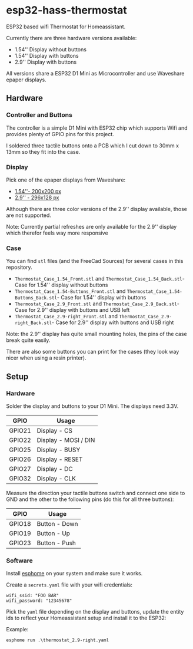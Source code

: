 # esp32-hass-thermostat

ESP32 based wifi Thermostat for Homeassistant.

Currently there are three hardware versions available:
* 1.54'' Display without buttons
* 1.54'' Display with buttons
* 2.9'' Display with buttons

All versions share a ESP32 D1 Mini as Microcontroller and use Waveshare epaper displays. 

## Hardware

### Controller and Buttons

The controller is a simple D1 Mini with ESP32 chip which supports Wifi and provides plenty of GPIO pins for this project.

I soldered three tactile buttons onto a PCB which I cut down to 30mm x 13mm so they fit into the case.

### Display
Pick one of the epaper displays from Waveshare:
* [1.54''- 200x200 px](https://www.waveshare.com/1.54inch-e-paper-module.htm)
* [2.9'' - 296x128 px](https://www.waveshare.com/2.9inch-e-paper-module.htm)

Although there are three color versions of the 2.9'' display available, those are not supported.

Note: Currently partial refreshes are only available for the 2.9'' display which therefor feels way more responsive

### Case

You can find `stl` files (and the FreeCad Sources) for several cases in this repository.

* `Thermostat_Case_1.54_Front.stl` and `Thermostat_Case_1.54_Back.stl`- Case for 1.54'' display without buttons
* `Thermostat_Case_1.54-Buttons_Front.stl` and `Thermostat_Case_1.54-Buttons_Back.stl`- Case for 1.54'' display with buttons
* `Thermostat_Case_2.9_Front.stl` and `Thermostat_Case_2.9_Back.stl`- Case for 2.9'' display with buttons and USB left
* `Thermostat_Case_2.9-right_Front.stl` and `Thermostat_Case_2.9-right_Back.stl`- Case for 2.9'' display with buttons and USB right

Note: the 2.9'' display has quite small mounting holes, the pins of the case break quite easily.

There are also some buttons you can print for the cases (they look way nicer when using a resin printer). 

## Setup

### Hardware

Solder the display and buttons to your D1 Mini. The displays need 3.3V. 

| GPIO | Usage |
|------|-------|
| GPIO21 | Display - CS | 
| GPIO22 | Display - MOSI / DIN| 
| GPIO25 | Display - BUSY| 
| GPIO26 | Display - RESET| 
| GPIO27 | Display - DC| 
| GPIO32 | Display - CLK | 

Measure the direction your tactile buttons switch and connect one side to GND and the other to the following pins (do this for all three buttons):

| GPIO | Usage |
|------|-------|
| GPIO18 | Button - Down | 
| GPIO19 | Button - Up | 
| GPIO23 | Button - Push | 

### Software

Install [esphome](https://esphome.io/) on your system and make sure it works. 

Create a `secrets.yaml` file with your wifi credentials:

```
wifi_ssid: "FOO BAR"
wifi_password: "12345678"
```

Pick the `yaml` file depending on the display and buttons, update the entity ids to reflect your Homeassistant setup and install it to the ESP32:

Example: 

`esphome run .\thermostat_2.9-right.yaml` 

